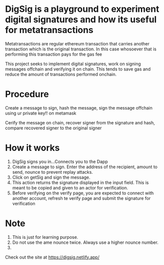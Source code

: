 # DigSig is a playground to experiment digital signatures and how its useful for metatransactions

Metatransactions are regular ethereum transaction that carries another transaction which is the original transaction. In this case whosoever that is performing this transaction pays for the gas fee


This project seeks to implement digital signatures, work on signing messages offchain and verifying it on chain.
This tends to save gas and reduce the amount of transactions performed onchain.

# Procedure

Create a message to sign, hash the message, sign the message offchain using ur private key!! on metamask

Cerify the message on chain, recover signer from the signature and hash, compare recovered signer to the original signer 

# How it works

1. DigSig signs you in...Connects you to the Dapp
2. Create a message to sign. Enter the address of the recipient, amount to send, nounce to prevent replay attacks.
3. Click on getSig and sign the message.
4. This action returns the signature displayed in the input field. This is meant to be copied and given to an actor for verification. 
5. Before verifying on the verify page, you are expected to connect with another account, refresh te verify page and submit the signature for verification




# Note
1. This is just for learning purpose. 
2. Do not use the ame nounce twice. Always use a higher nounce number.
3. 
Check out the site at https://digsig.netlify.app/
